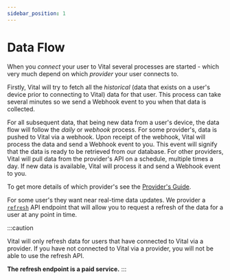 ```yaml
---
sidebar_position: 1
---
```


# Data Flow

When you _connect_ your user to Vital several processes are started - which very much depend
on which _provider_ your user connects to.

Firstly, Vital will try to fetch all the _historical_ (data that exists on
a user's device prior to connecting to Vital) data for that user. This process
can take several minutes so we send a Webhook event to you when that data is collected.

For all subsequent data, that being new data from a user's device, the data flow
will follow the _daily_ or _webhook_ process. For some provider's, data is pushed
to Vital via a webhook. Upon receipt of the webhook, Vital will process the data
and send a Webhook event to you. This event will signify that the data is ready to
be retrieved from our database. For other providers, Vital will pull data from
the provider's API on a schedule, multiple times a day. If new data is available,
Vital will process it and send a Webhook event to you.

To get more details of which provider's see the [Provider's Guide](/providers/Introduction#data-frequency).

For some user's they want near real-time data updates. We provider a [`refresh`](http://localhost:3000/api-reference/user#refresh-users-data) API endpoint
that will allow you to request a refresh of the data for a user at any point in time.

:::caution

Vital will only refresh data for users that have connected to Vital via a provider.
If you have not connected to Vital via a provider, you will not be able to use the refresh API.

**The refresh endpoint is a paid service.**
:::

